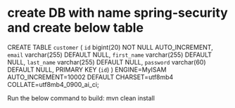 # create DB with name spring-security and create below table

CREATE TABLE `customer` (
  `id` bigint(20) NOT NULL AUTO_INCREMENT,
  `email` varchar(255) DEFAULT NULL,
  `first_name` varchar(255) DEFAULT NULL,
  `last_name` varchar(255) DEFAULT NULL,
  `password` varchar(60) DEFAULT NULL,
  PRIMARY KEY (`id`)
) ENGINE=MyISAM AUTO_INCREMENT=10002 DEFAULT CHARSET=utf8mb4 COLLATE=utf8mb4_0900_ai_ci;


Run the below command to build:
mvn clean install
